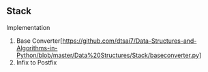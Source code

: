## Stack
Implementation
1. Base Converter[https://github.com/dtsai7/Data-Structures-and-Algorithms-in-Python/blob/master/Data%20Structures/Stack/baseconverter.py]
2. Infix to Postfix

